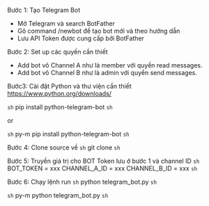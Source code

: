 Bước 1: Tạo Telegram Bot
- Mở Telegram và search BotFather
- Gõ command /newbot để tạo bot mới và theo hướng dẫn
- Lưu API Token được cung cấp bởi BotFather

Bước 2: Set up các quyền cần thiết
- Add bot vô Channel A như là member với quyền read messages.
- Add bot vô Channel B như là admin với quyền send messages.

Bước3: Cài đặt Python và thư viện cần thiết
https://www.python.org/downloads/

```sh```
pip install python-telegram-bot
```sh```

or

```sh```
py-m pip install python-telegram-bot
```sh```

Bước  4: Clone source về
```sh```
git clone
```sh```

Bước 5: Truyền giá trị cho BOT Token lưu ở bước 1 và channel ID
```sh```
BOT_TOKEN = xxx
CHANNEL_A_ID = xxx
CHANNEL_B_ID = xxx
```sh```

Bước 6:  Chạy lệnh run
```sh```
python telegram_bot.py
```sh```

```sh```
py-m python telegram_bot.py
```sh```